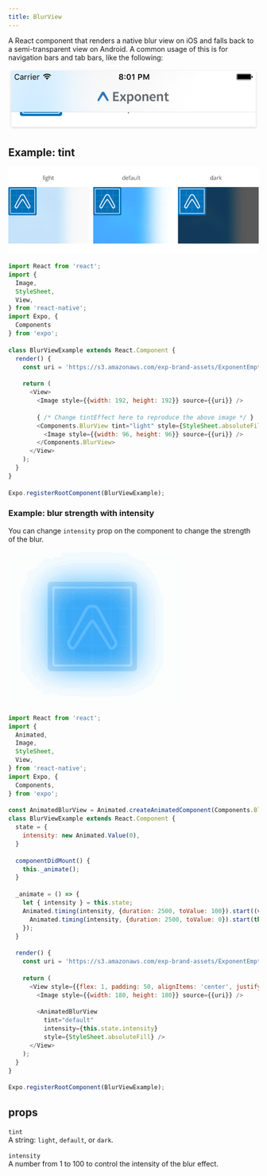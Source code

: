 ```yaml
---
title: BlurView
---
```


A React component that renders a native blur view on iOS and falls back to a semi-transparent view on Android. A common usage of this is for navigation bars and tab bars, like the following:

![](./nav-bar-blur.png)

## Example: tint

![](./tint-effect-example.png)

```javascript
import React from 'react';
import {
  Image,
  StyleSheet,
  View,
} from 'react-native';
import Expo, {
  Components
} from 'expo';

class BlurViewExample extends React.Component {
  render() {
    const uri = 'https://s3.amazonaws.com/exp-brand-assets/ExponentEmptyManifest_192.png';

    return (
      <View>
        <Image style={{width: 192, height: 192}} source={{uri}} />

        { /* Change tintEffect here to reproduce the above image */ }
        <Components.BlurView tint="light" style={StyleSheet.absoluteFill}>
          <Image style={{width: 96, height: 96}} source={{uri}} />
        </Components.BlurView>
      </View>
    );
  }
}

Expo.registerRootComponent(BlurViewExample);
```

### Example: blur strength with intensity

You can change `intensity` prop on the component to change the strength of the blur.

![](./blur-opacity-example.gif)

```javascript
import React from 'react';
import {
  Animated,
  Image,
  StyleSheet,
  View,
} from 'react-native';
import Expo, {
  Components,
} from 'expo';

const AnimatedBlurView = Animated.createAnimatedComponent(Components.BlurView);
class BlurViewExample extends React.Component {
  state = {
    intensity: new Animated.Value(0),
  }

  componentDidMount() {
    this._animate();
  }

  _animate = () => {
    let { intensity } = this.state;
    Animated.timing(intensity, {duration: 2500, toValue: 100}).start((value) => {
      Animated.timing(intensity, {duration: 2500, toValue: 0}).start(this._animate);
    });
  }

  render() {
    const uri = 'https://s3.amazonaws.com/exp-brand-assets/ExponentEmptyManifest_192.png';

    return (
      <View style={{flex: 1, padding: 50, alignItems: 'center', justifyContent: 'center'}}>
        <Image style={{width: 180, height: 180}} source={{uri}} />

        <AnimatedBlurView
          tint="default"
          intensity={this.state.intensity}
          style={StyleSheet.absoluteFill} />
      </View>
    );
  }
}

Expo.registerRootComponent(BlurViewExample);
```

## props

 `tint`  
A string: `light`, `default`, or `dark`.

 `intensity`  
A number from 1 to 100 to control the intensity of the blur effect.
